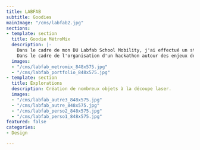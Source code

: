 ```yaml
---
title: LABFAB
subtitle: Goodies
mainImage: "/cms/labfab2.jpg"
sections:
- template: section
  title: Goodie MétroMix
  description: |-
    Dans le cadre de mon DU Labfab School Mobility, j'ai effectué un stage à l'association Bug qui promeut les usages du numérique au bénéfice de tous et gère un fablab (atelier de fabrication numérique).
    Dans le cadre de l'organisation d'un hackathon autour des enjeux de mobilité (MétroMix), j'ai créé un goodie représentant une rame du VAL rennais.
  images:
  - "/cms/labfab_metromix_848x575.jpg"
  - "/cms/labfab_portfolio_848x575.jpg"
- template: section
  title: Explorations
  description: Création de nombreux objets à la découpe laser.
  images:
  - "/cms/labfab_autre3_848x575.jpg"
  - "/cms/labfab_autre_848x575.jpg"
  - "/cms/labfab_perso2_848x575.jpg"
  - "/cms/labfab_perso1_848x575.jpg"
featured: false
categories:
- Design

---
```

